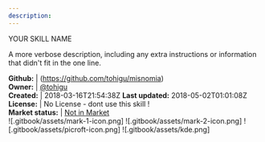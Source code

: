 ```yaml
---
description: 
---
```

YOUR SKILL NAME

A more verbose description, including any extra instructions or
information that didn't fit in the one line.

**Github:** | (https://github.com/tohigu/misnomia)  
**Owner:** | [@tohigu](https://github.com/tohigu)  
**Created:** | 2018-03-16T21:54:38Z  **Last updated:** 2018-05-02T01:01:08Z  
**License:** | No License - dont use this skill !  
**Market status:** | [Not in Market](https://market.mycroft.ai/skill/)  
 ![.gitbook/assets/mark-1-icon.png]  ![.gitbook/assets/mark-2-icon.png]  ![.gitbook/assets/picroft-icon.png]  ![.gitbook/assets/kde.png]  
